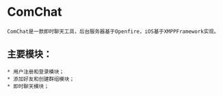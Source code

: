 # ComChat
    ComChat是一款即时聊天工具，后台服务器基于Openfire，iOS基于XMPPFramework实现。

## 主要模块：
    * 用户注册和登录模块；
    * 添加好友和创建群组模块；
    * 即时聊天模块；